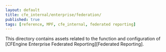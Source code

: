 ```yaml
---
layout: default
title: cfe_internal/enterprise/federation/
published: true
tags: [reference, MPF, cfe_internal, federated reporting]
---
```


This directory contains assets related to the function and configuration of [CFEngine Enterprise Federated Reporting][Federated Reporting].
